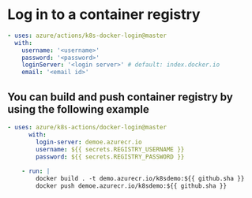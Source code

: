 # Log in to a container registry
```yaml
- uses: azure/actions/k8s-docker-login@master
  with:
    username: '<username>'
    password: '<password>'
    loginServer: '<login server>' # default: index.docker.io
    email: '<email id>'
```

## You can build and push container registry by using the following example
```yaml
- uses: azure/k8s-actions/docker-login@master
      with:
        login-server: demoe.azurecr.io
        username: ${{ secrets.REGISTRY_USERNAME }}
        password: ${{ secrets.REGISTRY_PASSWORD }}
    
    - run: |
        docker build . -t demo.azurecr.io/k8sdemo:${{ github.sha }}
        docker push demoe.azurecr.io/k8sdemo:${{ github.sha }}
```